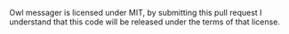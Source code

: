 <!-- Provide summary of changes -->

<!-- Issue number, if available. E.g. "Fixes #31", "Addresses #42, #77" -->


Owl messager is licensed under MIT, by submitting this pull request I understand that this code will be released under the terms of that license.
